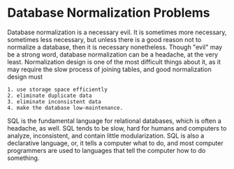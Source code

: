 Database Normalization Problems
=========
Database normalization is a necessary evil. It is sometimes more necessary, sometimes less necessary, but unless there is a good reason not to normalize a database, then it is necessary nonetheless. Though "evil" may be a strong word, database normalization can be a headache, at the very least. Normalization design is one of the most difficult things about it, as it may require the slow process of joining tables, and good normalization design must 

    1. use storage space efficiently
    2. eliminate duplicate data
    3. eliminate inconsistent data
    4. make the database low-maintenance.

SQL is the fundamental language for relational databases, which is often a headache, as well. SQL tends to be slow, hard for humans and computers to analyze, inconsistent, and contain little modularization. SQL is also a declarative language, or, it tells a computer what to do, and most computer programmers are used to languages that tell the computer how to do something.
